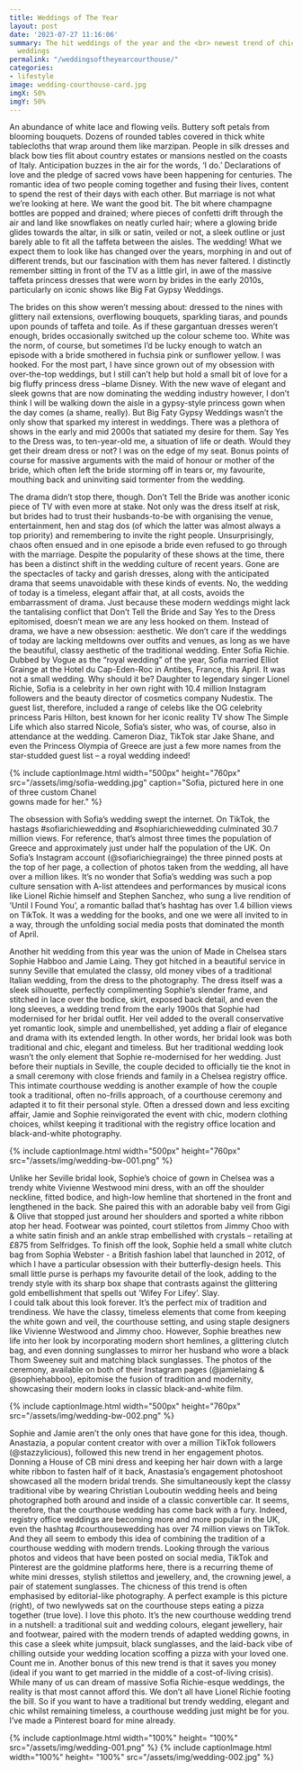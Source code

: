 ```yaml
---
title: Weddings of The Year
layout: post
date: '2023-07-27 11:16:06'
summary: The hit weddings of the year and the <br> newest trend of chic courthouse
  weddings
permalink: "/weddingsoftheyearcourthouse/"
categories:
- lifestyle
image: wedding-courthouse-card.jpg
imgX: 50%
imgY: 50%
---
```


An abundance of white lace and flowing veils. Buttery soft petals from blooming bouquets. Dozens of rounded tables covered in thick white tablecloths that wrap around them like marzipan. People in silk dresses and black bow ties flit about country estates or mansions nestled on the coasts of Italy. Anticipation buzzes in the air for the words, ‘I do.’ 
	Declarations of love and the pledge of sacred vows have been happening for centuries. The romantic idea of two people coming together and fusing their lives, content to spend the rest of their days with each other. But marriage is not what we’re looking at here. We want the good bit. The bit where champagne bottles are popped and drained; where pieces of confetti drift through the air and land like snowflakes on neatly curled hair; where a glowing bride glides towards the altar, in silk or satin, veiled or not, a sleek outline or just barely able to fit all the taffeta between the aisles. 
	The wedding!
	What we expect them to look like has changed over the years, morphing in and out of different trends, but our fascination with them has never faltered. I distinctly remember sitting in front of the TV as a little girl, in awe of the massive taffeta princess dresses that were worn by brides in the early 2010s, particularly on iconic shows like Big Fat Gypsy Weddings.
  
The brides on this show weren’t messing about: dressed to the nines with glittery nail extensions, overflowing bouquets, sparkling tiaras, and pounds upon pounds of taffeta and toile.
As if these gargantuan dresses weren’t enough, brides occasionally switched up the colour scheme too. White was the norm, of course, but sometimes I’d be lucky enough to watch an episode with a bride smothered in fuchsia pink or sunflower yellow. I was hooked.
For the most part, I have since grown out of my obsession with over-the-top weddings, but I still can’t help but hold a small bit of love for a big fluffy princess dress –blame Disney. With the new wave of elegant and sleek gowns that are now dominating the wedding industry however, I don’t think I will be walking down the aisle in a gypsy-style princess gown when the day comes (a shame, really). 
But Big Faty Gypsy Weddings wasn’t the only show that sparked my interest in weddings. There was a plethora of shows in the early and mid 2000s that satiated my desire for them. Say Yes to the Dress was, to ten-year-old me, a situation of life or death. Would they get their dream dress or not? I was on the edge of my seat. Bonus points of course for massive arguments with the maid of honour or mother of the bride, which often left the bride storming off in tears or, my favourite, mouthing back and uninviting said tormenter from the wedding.


The drama didn’t stop there, though. Don’t Tell the Bride was another iconic piece of TV with even more at stake. Not only was the dress itself at risk, but brides had to trust their husbands-to-be with organising the venue, entertainment, hen and stag dos (of which the latter was almost always a top priority) and remembering to invite the right people. Unsurprisingly, chaos often ensued and in one episode a bride even refused to go through with the marriage. 
Despite the popularity of these shows at the time, there has been a distinct shift in the wedding culture of recent years. Gone are the spectacles of tacky and garish dresses, along with the anticipated drama that seems unavoidable with these kinds of events. No, the wedding of today is a timeless, elegant affair that, at all costs, avoids the embarrassment of drama. Just because these modern weddings might lack the tantalising conflict that Don’t Tell the Bride and Say Yes to the Dress epitomised, doesn’t mean we are any less hooked on them. Instead of drama, we have a new obsession: aesthetic. We don’t care if the weddings of today are lacking meltdowns over outfits and venues, as long as we have the beautiful, classy aesthetic of the traditional wedding. 
Enter Sofia Richie. Dubbed by Vogue as the “royal wedding” of the year, Sofia married Elliot Grainge at the Hotel du Cap-Eden-Roc in Antibes, France, this April. It was not a small wedding. Why should it be? Daughter to legendary singer Lionel Richie, Sofia is a celebrity in her own right with 10.4 million Instagram followers and the beauty director of cosmetics company Nudestix. The guest list, therefore, included a range of celebs like the OG celebrity princess Paris Hilton, best known for her iconic reality TV show The Simple Life which also starred Nicole, Sofia’s sister, who was, of course, also in attendance at the wedding. Cameron Diaz, TikTok star Jake Shane, and even the Princess Olympia of Greece are just a few more names from the star-studded guest list – a royal wedding indeed! 

{% include captionImage.html width="500px" height="760px" src="/assets/img/sofia-wedding.jpg" caption="Sofia, pictured here in one of three custom Chanel <br> gowns made for her." %}

The obsession with Sofia’s wedding swept the internet. On TikTok, the hastags #sofiarichiewedding and #sophiarichiewedding culminated 30.7 million views. For reference, that’s almost three times the population of Greece and approximately just under half the population of the UK. On Sofia’s Instagram account (@sofiarichiegrainge) the three pinned posts at the top of her page, a collection of photos taken from the wedding, all have over a million likes. It’s no wonder that Sofia’s wedding was such a pop culture sensation with A-list attendees and performances by musical icons like Lionel Richie himself and Stephen Sanchez, who sung a live rendition of ‘Until I Found You’, a romantic ballad that’s hashtag has over 1.4 billion views on TikTok. It was a wedding for the books, and one we were all invited to in a way, through the unfolding social media posts that dominated the month of April. 

Another hit wedding from this year was the union of Made in Chelsea stars Sophie Habboo and Jamie Laing. They got hitched in a beautiful service in sunny Seville that emulated the classy, old money vibes of a traditional Italian wedding, from the dress to the photography. The dress itself was a sleek silhouette, perfectly complimenting Sophie’s slender frame, and stitched in lace over the bodice, skirt, exposed back detail, and even the long sleeves, a wedding trend from the early 1900s that Sophie had modernised for her bridal outfit. Her veil added to the overall conservative yet romantic look, simple and unembellished, yet adding a flair of elegance and drama with its extended length. In other words, her bridal look was both traditional and chic, elegant and timeless. 
But her traditional wedding look wasn’t the only element that Sophie re-modernised for her wedding. Just before their nuptials in Seville, the couple decided to officially tie the knot in a small ceremony with close friends and family in a Chelsea registry office. This intimate courthouse wedding is another example of how the couple took a traditional, often no-frills approach, of a courthouse ceremony and adapted it to fit their personal style. Often a dressed down and less exciting affair, Jamie and Sophie reinvigorated the event with chic, modern clothing choices, whilst keeping it traditional with the registry office location and  black-and-white photography. 

{% include captionImage.html width="500px" height="760px"  src="/assets/img/wedding-bw-001.png" %}

Unlike her Seville bridal look, Sophie’s choice of gown in Chelsea was a trendy white Vivienne Westwood mini dress, with an off the shoulder neckline, fitted bodice, and high-low hemline that shortened in the front and lengthened in the back. She paired this with an adorable baby veil from Gigi & Olive that stopped just around her shoulders and sported a white ribbon atop her head. Footwear was pointed, court stilettos from Jimmy Choo with a white satin finish and an ankle strap embellished with crystals – retailing at £875 from Selfridges. To finish off the look, Sophie held a small white clutch bag from Sophia Webster - a British fashion label that launched in 2012, of which I have a particular obsession with their butterfly-design heels. This small little purse is perhaps my favourite detail of the look, adding to the trendy style with its sharp box shape that contrasts against the glittering gold embellishment that spells out ‘Wifey For Lifey’. Slay.  
I could talk about this look forever. It’s the perfect mix of tradition and trendiness. We have the classy, timeless elements that come from keeping the white gown and veil, the courthouse setting, and using staple designers like Vivienne Westwood and Jimmy choo. However, Sophie breathes new life into her look by incorporating modern short hemlines, a glittering clutch bag, and even donning sunglasses to mirror her husband who wore a black Thom Sweeney suit and matching black sunglasses. The photos of the ceremony, available on both of their Instagram pages (@jamielaing & @sophiehabboo), epitomise the fusion of tradition and modernity, showcasing their modern looks in classic black-and-white film. 

{% include captionImage.html width="500px" height="760px" src="/assets/img/wedding-bw-002.png" %} 

Sophie and Jamie aren’t the only ones that have gone for this idea, though. Anastazia, a popular content creator with over a million TikTok followers (@stazzylicious), followed this new trend in her engagement photos. Donning a House of CB mini dress and keeping her hair down with a large white ribbon to fasten half of it back, Anastasia’s engagement photoshoot showcased all the modern bridal trends. She simultaneously kept the classy traditional vibe by wearing Christian Louboutin wedding heels and being photographed both around and inside of a classic convertible car. 
It seems, therefore, that the courthouse wedding has come back with a fury. Indeed, registry office weddings are becoming more and more popular in the UK, even the hashtag #courthousewedding has over 74 million views on TikTok. And they all seem to embody this idea of combining the tradition of a courthouse wedding with modern trends. Looking through the various photos and videos that have been posted on social media, TikTok and Pinterest are the goldmine platforms here, there is a recurring theme of white mini dresses, stylish stilettos and jewellery, and, the crowning jewel, a pair of statement sunglasses. The chicness of this trend is often emphasised by editorial-like photography. 
A perfect example is this picture (right), of two newlyweds sat on the courthouse steps eating a pizza together (true love). I love this photo. It’s the new courthouse wedding trend in a nutshell: a traditional suit and wedding colours, elegant jewellery, hair and footwear, paired with the modern trends of adapted wedding gowns, in this case a sleek white jumpsuit, black sunglasses, and the laid-back vibe of chilling outside your wedding location scoffing a pizza with your loved one. Count me in.
Another bonus of this new trend is that it saves you money (ideal if you want to get married in the middle of a cost-of-living crisis). While many of us can dream of massive Sofia Richie-esque weddings, the reality is that most cannot afford this. We don’t all have Lionel Richie footing the bill. So if you want to have a traditional but trendy wedding, elegant and chic whilst remaining timeless, a courthouse wedding just might be for you.
I’ve made a Pinterest board for mine already.


<div class = "grid-container" style="grid-template-columns: repeat(auto-fit, 500px); gap: 23px;">
{% include captionImage.html width="100%" height= "100%"  src="/assets/img/wedding-001.png" %} 
{% include captionImage.html width="100%" height= "100%"  src="/assets/img/wedding-002.jpg" %}
</div>